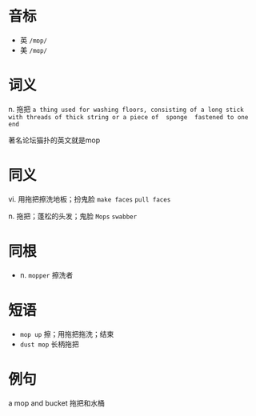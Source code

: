 # 音标

- 英 `/mɒp/`
- 美 `/mɑp/`

# 词义

n. 拖把
`a thing used for washing floors, consisting of a long stick with threads of thick string or a piece of  sponge  fastened to one end`



著名论坛猫扑的英文就是mop

# 同义

vi. 用拖把擦洗地板；扮鬼脸
`make faces` `pull faces`

n. 拖把；蓬松的头发；鬼脸
`Mops` `swabber`

# 同根

- n. `mopper` 擦洗者

# 短语

- `mop up` 擦；用拖把拖洗；结束
- `dust mop` 长柄拖把

# 例句

a mop and bucket
拖把和水桶


